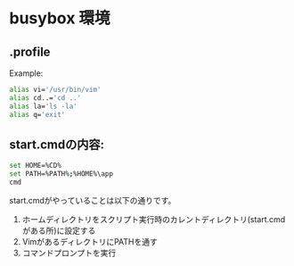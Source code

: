 # busybox 環境

## .profile

Example:
```bash
alias vi='/usr/bin/vim'
alias cd..='cd ..'
alias la='ls -la'
alias q='exit'
```

## start.cmdの内容:
```bash
set HOME=%CD%
set PATH=%PATH%;%HOME%\app
cmd
```
start.cmdがやっていることは以下の通りです。
1. ホームディレクトリをスクリプト実行時のカレントディレクトリ(start.cmdがある所)に設定する
2. VimがあるディレクトリにPATHを通す
3. コマンドプロンプトを実行
